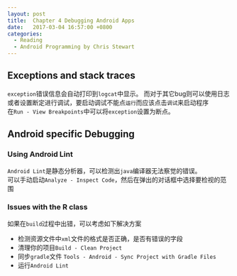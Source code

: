 ```yaml
---
layout: post
title:  Chapter 4 Debugging Android Apps
date:   2017-03-04 16:57:00 +0800
categories:
  - Reading
  - Android Programming by Chris Stewart
---
```


## Exceptions and stack traces

`exception`错误信息会自动打印到`logcat`中显示。
而对于其它bug则可以使用日志或者设置断定进行调试，要启动调试不能点`运行`而应该点击`调试`来启动程序  
在`Run - View Breakpoints`中可以将`exception`设置为断点。

## Android specific Debugging

### Using Android Lint

`Android Lint`是静态分析器，可以检测出`java`编译器无法察觉的错误。  
可以手动启动`Analyze - Inspect Code`，然后在弹出的对话框中选择要检视的范围

### Issues with the R class

如果在`build`过程中出错，可以考虑如下解决方案

* 检测资源文件中`xml`文件的格式是否正确，是否有错误的字段
* 清理你的项目`Build - Clean Project`
* 同步`gradle`文件 `Tools - Android - Sync Project with Gradle Files`
* 运行`Android Lint`
